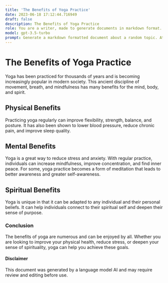 ```yaml
---
title: 'The Benefits of Yoga Practice'
date: 2023-06-18 17:12:44.716949
draft: false
description: The Benefits of Yoga Practice
role: You are a writer, made to generate documents in markdown format. It is very important that all of the documents you generate are in valid markdown format.
model: gpt-3.5-turbo
prompt: Generate a markdown formatted document about a random topic. At the bottom, include a disclaimer explaining that the document was generated by you. The first line of the document should be the title. Make sure that the entire document is in proper markdown format, using a mix of various tags to make the document visually appealing.
---
```


# The Benefits of Yoga Practice

Yoga has been practiced for thousands of years and is becoming increasingly popular in modern society. This ancient discipline of movement, breath, and mindfulness has many benefits for the mind, body, and spirit.

## Physical Benefits

Practicing yoga regularly can improve flexibility, strength, balance, and posture. It has also been shown to lower blood pressure, reduce chronic pain, and improve sleep quality.

## Mental Benefits

Yoga is a great way to reduce stress and anxiety. With regular practice, individuals can increase mindfulness, improve concentration, and find inner peace. For some, yoga practice becomes a form of meditation that leads to better awareness and greater self-awareness.

## Spiritual Benefits

Yoga is unique in that it can be adapted to any individual and their personal beliefs. It can help individuals connect to their spiritual self and deepen their sense of purpose.

### Conclusion

The benefits of yoga are numerous and can be enjoyed by all. Whether you are looking to improve your physical health, reduce stress, or deepen your sense of spirituality, yoga can help you achieve these goals.

#### Disclaimer
This document was generated by a language model AI and may require review and editing before use.